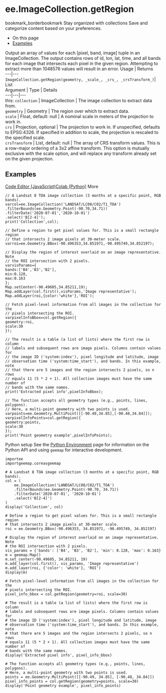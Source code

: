  
#  ee.ImageCollection.getRegion
bookmark_borderbookmark Stay organized with collections  Save and categorize content based on your preferences.
  * On this page
  * [Examples](https://developers.google.com/earth-engine/apidocs/ee-imagecollection-getregion#examples)


Output an array of values for each [pixel, band, image] tuple in an ImageCollection. The output contains rows of id, lon, lat, time, and all bands for each image that intersects each pixel in the given region. Attempting to extract more than 1048576 values will result in an error.
Usage | Returns  
---|---  
`ImageCollection.getRegion(geometry, _scale_, _crs_, _crsTransform_)`|  List  
Argument | Type | Details  
---|---|---  
this: `collection` | ImageCollection | The image collection to extract data from.  
`geometry` | Geometry | The region over which to extract data.  
`scale` | Float, default: null | A nominal scale in meters of the projection to work in.  
`crs` | Projection, optional | The projection to work in. If unspecified, defaults to EPSG:4326. If specified in addition to scale, the projection is rescaled to the specified scale.  
`crsTransform` | List, default: null | The array of CRS transform values. This is a row-major ordering of a 3x2 affine transform. This option is mutually exclusive with the scale option, and will replace any transform already set on the given projection.  
## Examples
[Code Editor (JavaScript)](https://developers.google.com/earth-engine/apidocs/ee-imagecollection-getregion#code-editor-javascript-sample)[Colab (Python)](https://developers.google.com/earth-engine/apidocs/ee-imagecollection-getregion#colab-python-sample) More
```
// A Landsat 8 TOA image collection (3 months at a specific point, RGB bands).
varcol=ee.ImageCollection('LANDSAT/LC08/C02/T1_TOA')
.filterBounds(ee.Geometry.Point(-90.70,34.71))
.filterDate('2020-07-01','2020-10-01')
.select('B[2-4]');
print('Collection',col);

// Define a region to get pixel values for. This is a small rectangle region
// that intersects 2 image pixels at 30-meter scale.
varroi=ee.Geometry.BBox(-90.496353,34.851971,-90.495749,34.852197);

// Display the region of interest overlaid on an image representative. Note
// the ROI intersection with 2 pixels.
varvisParams={
bands:['B4','B3','B2'],
min:0.128,
max:0.163
};
Map.setCenter(-90.49605,34.85211,19);
Map.addLayer(col.first(),visParams,'Image representative');
Map.addLayer(roi,{color:'white'},'ROI');

// Fetch pixel-level information from all images in the collection for the
// pixels intersecting the ROI.
varpixelInfoBbox=col.getRegion({
geometry:roi,
scale:30
});

// The result is a table (a list of lists) where the first row is column
// labels and subsequent rows are image pixels. Columns contain values for
// the image ID ('system:index'), pixel longitude and latitude, image
// observation time ('system:time_start'), and bands. In this example, note
// that there are 5 images and the region intersects 2 pixels, so n rows
// equals 11 (5 * 2 + 1). All collection images must have the same number of
// bands with the same names.
print('Extracted pixel info',pixelInfoBbox);

// The function accepts all geometry types (e.g., points, lines, polygons).
// Here, a multi-point geometry with two points is used.
varpoints=ee.Geometry.MultiPoint([[-90.49,34.85],[-90.48,34.84]]);
varpixelInfoPoints=col.getRegion({
geometry:points,
scale:30
});
print('Point geometry example',pixelInfoPoints);
```
Python setup
See the [ Python Environment](https://developers.google.com/earth-engine/guides/python_install) page for information on the Python API and using `geemap` for interactive development.
```
importee
importgeemap.coreasgeemap
```
```
# A Landsat 8 TOA image collection (3 months at a specific point, RGB bands).
col = (
    ee.ImageCollection('LANDSAT/LC08/C02/T1_TOA')
    .filterBounds(ee.Geometry.Point(-90.70, 34.71))
    .filterDate('2020-07-01', '2020-10-01')
    .select('B[2-4]')
)
display('Collection', col)

# Define a region to get pixel values for. This is a small rectangle region
# that intersects 2 image pixels at 30-meter scale.
roi = ee.Geometry.BBox(-90.496353, 34.851971, -90.495749, 34.852197)

# Display the region of interest overlaid on an image representative. Note
# the ROI intersection with 2 pixels.
vis_params = {'bands': ['B4', 'B3', 'B2'], 'min': 0.128, 'max': 0.163}
m = geemap.Map()
m.set_center(-90.49605, 34.85211, 19)
m.add_layer(col.first(), vis_params, 'Image representative')
m.add_layer(roi, {'color': 'white'}, 'ROI')
display(m)

# Fetch pixel-level information from all images in the collection for the
# pixels intersecting the ROI.
pixel_info_bbox = col.getRegion(geometry=roi, scale=30)

# The result is a table (a list of lists) where the first row is column
# labels and subsequent rows are image pixels. Columns contain values for
# the image ID ('system:index'), pixel longitude and latitude, image
# observation time ('system:time_start'), and bands. In this example, note
# that there are 5 images and the region intersects 2 pixels, so n rows
# equals 11 (5 * 2 + 1). All collection images must have the same number of
# bands with the same names.
display('Extracted pixel info', pixel_info_bbox)

# The function accepts all geometry types (e.g., points, lines, polygons).
# Here, a multi-point geometry with two points is used.
points = ee.Geometry.MultiPoint([[-90.49, 34.85], [-90.48, 34.84]])
pixel_info_points = col.getRegion(geometry=points, scale=30)
display('Point geometry example', pixel_info_points)
```

